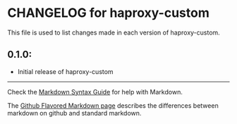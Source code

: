 # CHANGELOG for haproxy-custom

This file is used to list changes made in each version of haproxy-custom.

## 0.1.0:

* Initial release of haproxy-custom

- - -
Check the [Markdown Syntax Guide](http://daringfireball.net/projects/markdown/syntax) for help with Markdown.

The [Github Flavored Markdown page](http://github.github.com/github-flavored-markdown/) describes the differences between markdown on github and standard markdown.
